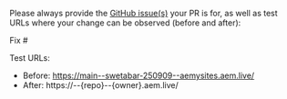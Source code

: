 Please always provide the [GitHub issue(s)](../issues) your PR is for, as well as test URLs where your change can be observed (before and after):

Fix #<gh-issue-id>

Test URLs:
- Before: https://main--swetabar-250909--aemysites.aem.live/
- After: https://<branch>--{repo}--{owner}.aem.live/
